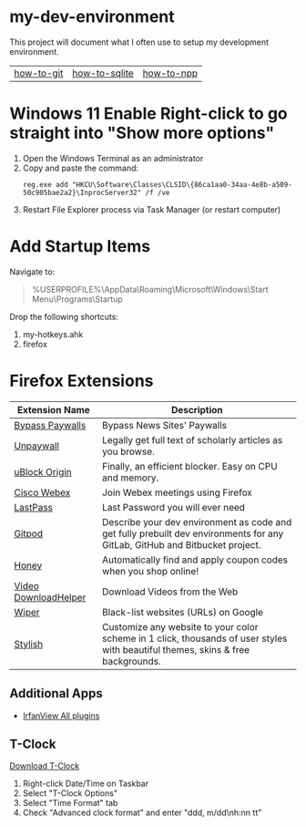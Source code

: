 # my-dev-environment
This project will document what I often use to setup my development environment.

| | | |
|-|-|-|
| [how-to-git](how-to/how-to-git.md) | [how-to-sqlite](how-to/how-to-sqlite.sql) | [how-to-npp](how-to/how-to-npp.md) |


# Windows 11 Enable Right-click to go straight into "Show more options"
1. Open the Windows Terminal as an administrator
2. Copy and paste the command: 
    ```
    reg.exe add "HKCU\Software\Classes\CLSID\{86ca1aa0-34aa-4e8b-a509-50c905bae2a2}\InprocServer32" /f /ve
    ````
3. Restart File Explorer process via Task Manager (or restart computer)

# Add Startup Items

Navigate to:

> %USERPROFILE%\AppData\Roaming\Microsoft\Windows\Start Menu\Programs\Startup

Drop the following shortcuts:
1. my-hotkeys.ahk
2. firefox

# Firefox Extensions

| Extension Name                                                                        | Description                         |
|---------------------------------------------------------------------------------------|-------------------------------------|
| [Bypass Paywalls](https://github.com/iamadamdev/bypass-paywalls-chrome)               | Bypass News Sites' Paywalls |
| [Unpaywall](https://addons.mozilla.org/en-US/firefox/addon/unpaywall/)                | Legally get full text of scholarly articles as you browse. |
| [uBlock Origin](https://addons.mozilla.org/en-US/firefox/addon/ublock-origin/)        | Finally, an efficient blocker. Easy on CPU and memory. |
| [Cisco Webex](https://addons.mozilla.org/en-US/firefox/addon/cisco-webex-extension/)  | Join Webex meetings using Firefox |
| [LastPass](https://addons.mozilla.org/en-US/firefox/addon/lastpass-password-manager/) | Last Password you will ever need |
| [Gitpod](https://addons.mozilla.org/en-US/firefox/addon/gitpod/)                      | Describe your dev environment as code and get fully prebuilt dev environments for any GitLab, GitHub and Bitbucket project. |
| [Honey](https://addons.mozilla.org/en-US/firefox/addon/honey/)                        | Automatically find and apply coupon codes when you shop online! |
| [Video DownloadHelper](https://addons.mozilla.org/en-US/firefox/addon/video-downloadhelper/) | Download Videos from the Web |
| [Wiper](https://addons.mozilla.org/en-US/firefox/addon/wiper/)                        | Black-list websites (URLs) on Google |
| [Stylish](https://addons.mozilla.org/en-US/firefox/addon/stylish/)                    | Customize any website to your color scheme in 1 click, thousands of user styles with beautiful themes, skins & free backgrounds. |

## Additional Apps

* [IrfanView All plugins](https://www.techspot.com/downloads/472-irfanview-plugins.html)

## T-Clock
[Download T-Clock](https://github.com/White-Tiger/T-Clock)
1. Right-click Date/Time on Taskbar
2. Select "T-Clock Options"
3. Select "Time Format" tab
4. Check "Advanced clock format" and enter "ddd, m/dd\nh:nn tt"
